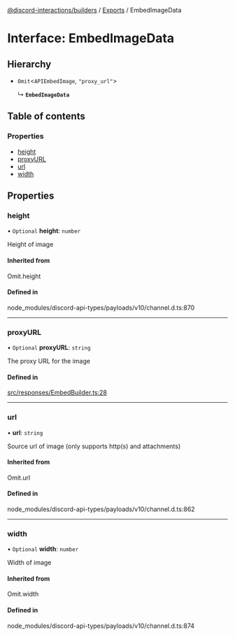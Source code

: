 [@discord-interactions/builders](../README.md) / [Exports](../modules.md) / EmbedImageData

# Interface: EmbedImageData

## Hierarchy

- `Omit`<`APIEmbedImage`, ``"proxy_url"``\>

  ↳ **`EmbedImageData`**

## Table of contents

### Properties

- [height](EmbedImageData.md#height)
- [proxyURL](EmbedImageData.md#proxyurl)
- [url](EmbedImageData.md#url)
- [width](EmbedImageData.md#width)

## Properties

### height

• `Optional` **height**: `number`

Height of image

#### Inherited from

Omit.height

#### Defined in

node_modules/discord-api-types/payloads/v10/channel.d.ts:870

___

### proxyURL

• `Optional` **proxyURL**: `string`

The proxy URL for the image

#### Defined in

[src/responses/EmbedBuilder.ts:28](https://github.com/ssMMiles/discord-interactions/blob/41cab1d/packages/builders/src/responses/EmbedBuilder.ts#L28)

___

### url

• **url**: `string`

Source url of image (only supports http(s) and attachments)

#### Inherited from

Omit.url

#### Defined in

node_modules/discord-api-types/payloads/v10/channel.d.ts:862

___

### width

• `Optional` **width**: `number`

Width of image

#### Inherited from

Omit.width

#### Defined in

node_modules/discord-api-types/payloads/v10/channel.d.ts:874
